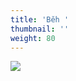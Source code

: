 ```yaml
---
title: 'Běh '
thumbnail: ''
weight: 80
---
```

![](/images/uploads/2019-05-30_vigvam_prvni_pomoc.jpg)
